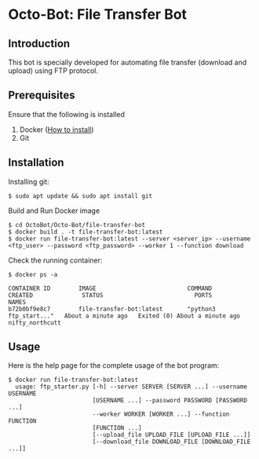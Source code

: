 # Octo-Bot: File Transfer Bot

## Introduction
This bot is specially developed for automating file transfer (download and upload) using FTP protocol.

## Prerequisites
Ensure that the following is installed
1. Docker ([How to install](https://docs.docker.com/install/ "https://docs.docker.com/install/"))
2. Git

## Installation
Installing git:
```console
$ sudo apt update && sudo apt install git
```

Build and Run Docker image
```console
$ cd OctoBot/Octo-Bot/file-transfer-bot
$ docker build . -t file-transfer-bot:latest
$ docker run file-transfer-bot:latest --server <server_ip> --username <ftp_user> --password <ftp_password> --worker 1 --function download
```

Check the running container:

```console
$ docker ps -a

CONTAINER ID        IMAGE                          COMMAND                  CREATED              STATUS                          PORTS               NAMES
b72b0bf9e8c7        file-transfer-bot:latest       "python3 ftp_start..."   About a minute ago   Exited (0) About a minute ago                       nifty_northcutt
```


## Usage
Here is the help page for the complete usage of the bot program:
```console
$ docker run file-transfer-bot:latest
  usage: ftp_starter.py [-h] --server SERVER [SERVER ...] --username USERNAME
                        [USERNAME ...] --password PASSWORD [PASSWORD ...]
                        --worker WORKER [WORKER ...] --function FUNCTION
                        [FUNCTION ...]
                        [--upload_file UPLOAD_FILE [UPLOAD_FILE ...]]
                        [--download_file DOWNLOAD_FILE [DOWNLOAD_FILE ...]]
```
